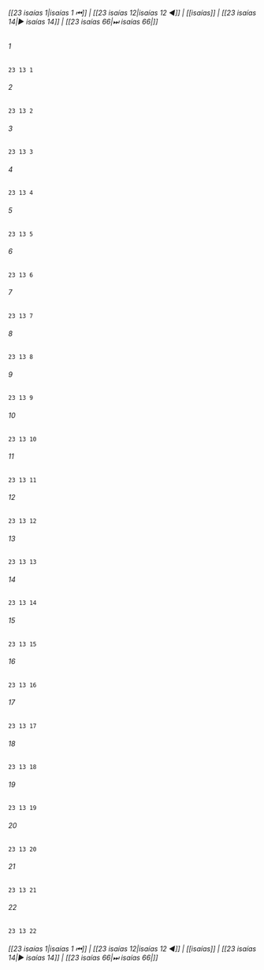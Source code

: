 
###### [[23 isaías 1|isaías 1 ⏮]] | [[23 isaías 12|isaías 12 ◀]] | [[isaías]] | [[23 isaías 14|▶ isaías 14]] | [[23 isaías 66|⏭ isaías 66|]]

###### 1
``` verse
23 13 1 
```
###### 2
``` verse
23 13 2 
```
###### 3
``` verse
23 13 3 
```
###### 4
``` verse
23 13 4 
```
###### 5
``` verse
23 13 5 
```
###### 6
``` verse
23 13 6 
```
###### 7
``` verse
23 13 7 
```
###### 8
``` verse
23 13 8 
```
###### 9
``` verse
23 13 9 
```
###### 10
``` verse
23 13 10 
```
###### 11
``` verse
23 13 11 
```
###### 12
``` verse
23 13 12 
```
###### 13
``` verse
23 13 13 
```
###### 14
``` verse
23 13 14 
```
###### 15
``` verse
23 13 15 
```
###### 16
``` verse
23 13 16 
```
###### 17
``` verse
23 13 17 
```
###### 18
``` verse
23 13 18 
```
###### 19
``` verse
23 13 19 
```
###### 20
``` verse
23 13 20 
```
###### 21
``` verse
23 13 21 
```
###### 22
``` verse
23 13 22 
```

###### [[23 isaías 1|isaías 1 ⏮]] | [[23 isaías 12|isaías 12 ◀]] | [[isaías]] | [[23 isaías 14|▶ isaías 14]] | [[23 isaías 66|⏭ isaías 66|]]

